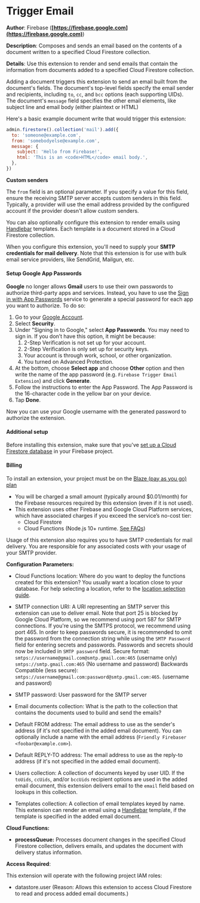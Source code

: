 # Trigger Email

**Author**: Firebase (**[https://firebase.google.com](https://firebase.google.com)**)

**Description**: Composes and sends an email based on the contents of a document written to a specified Cloud Firestore collection.



**Details**: Use this extension to render and send emails that contain the information from documents added to a specified Cloud Firestore collection.

Adding a document triggers this extension to send an email built from the document's fields. The document's top-level fields specify the email sender and recipients, including `to`, `cc`, and `bcc` options (each supporting UIDs). The document's `message` field specifies the other email elements, like subject line and email body (either plaintext or HTML)

Here's a basic example document write that would trigger this extension:

```js
admin.firestore().collection('mail').add({
  to: 'someone@example.com',
  from: 'somebodyelse@example.com',
  message: {
    subject: 'Hello from Firebase!',
    html: 'This is an <code>HTML</code> email body.',
  },
})
```

**Custom senders**

The `from` field is an optional parameter. If you specify a value for this field, ensure the receiving SMTP server accepts custom senders in this field. Typically, a provider will use the email address provided by the configured account if the provider doesn't allow custom senders.

You can also optionally configure this extension to render emails using [Handlebar](https://handlebarsjs.com/) templates. Each template is a document stored in a Cloud Firestore collection.

When you configure this extension, you'll need to supply your **SMTP credentials for mail delivery**. Note that this extension is for use with bulk email service providers, like SendGrid, Mailgun, etc.

#### Setup Google App Passwords

**Google** no longer allows **Gmail** users to use their own passwords to authorize third-party apps and services. Instead, you have to use the [Sign in with App Passwords](https://support.google.com/accounts/answer/185833) service to generate a special password for each app you want to authorize. To do so:

1.  Go to your [Google Account](https://myaccount.google.com/).
2.  Select **Security**.
3.  Under "Signing in to Google," select **App Passwords**. You may need to sign in. If you don’t have this option, it might be because:
    1.  2-Step Verification is not set up for your account.
    2.  2-Step Verification is only set up for security keys.
    3.  Your account is through work, school, or other organization.
    4.  You turned on Advanced Protection.
4.  At the bottom, choose **Select app** and choose **Other** option and then write the name of the app password (e.g. `Firebase Trigger Email Extension`) and click **Generate**.
5.  Follow the instructions to enter the App Password. The App Password is the 16-character code in the yellow bar on your device.
6.  Tap **Done**.

Now you can use your Google username with the generated password to authorize the extension.

#### Additional setup

Before installing this extension, make sure that you've [set up a Cloud Firestore database](https://firebase.google.com/docs/firestore/quickstart) in your Firebase project.

#### Billing
To install an extension, your project must be on the [Blaze (pay as you go) plan](https://firebase.google.com/pricing)

- You will be charged a small amount (typically around $0.01/month) for the Firebase resources required by this extension (even if it is not used).
- This extension uses other Firebase and Google Cloud Platform services, which have associated charges if you exceed the service’s no-cost tier:
  - Cloud Firestore
  - Cloud Functions (Node.js 10+ runtime. [See FAQs](https://firebase.google.com/support/faq#extensions-pricing))

Usage of this extension also requires you to have SMTP credentials for mail delivery. You are responsible for any associated costs with your usage of your SMTP provider.




**Configuration Parameters:**

* Cloud Functions location: Where do you want to deploy the functions created for this extension? You usually want a location close to your database. For help selecting a location, refer to the [location selection guide](https://firebase.google.com/docs/functions/locations).

* SMTP connection URI: A URI representing an SMTP server this extension can use to deliver email. Note that port 25 is blocked by Google Cloud Platform, so we recommend using port 587 for SMTP connections. If you're using the SMTPS protocol, we recommend using port 465. In order to keep passwords secure, it is recommended to omit the password from the connection string while using the `SMTP Password` field for entering secrets and passwords. Passwords and secrets should now be included in `SMTP password` field.
Secure format:
 `smtps://username@gmail.com@smtp.gmail.com:465` (username only)
 `smtps://smtp.gmail.com:465` (No username and password)
Backwards Compatible (less secure):
 `smtps://username@gmail.com:password@smtp.gmail.com:465`. (username and password)

* SMTP password: User password for the SMTP server

* Email documents collection: What is the path to the collection that contains the documents used to build and send the emails?

* Default FROM address: The email address to use as the sender's address (if it's not specified in the added email document).  You can optionally include a name with the email address (`Friendly Firebaser <foobar@example.com>`).

* Default REPLY-TO address: The email address to use as the reply-to address (if it's not specified in the added email document).

* Users collection: A collection of documents keyed by user UID. If the `toUids`, `ccUids`, and/or `bccUids` recipient options are used in the added email document, this extension delivers email to the `email` field based on lookups in this collection.

* Templates collection: A collection of email templates keyed by name. This extension can render an email using a [Handlebar](https://handlebarsjs.com/) template, if the template is specified in the added email document.



**Cloud Functions:**

* **processQueue:** Processes document changes in the specified Cloud Firestore collection, delivers emails, and updates the document with delivery status information.



**Access Required**:



This extension will operate with the following project IAM roles:

* datastore.user (Reason: Allows this extension to access Cloud Firestore to read and process added email documents.)
